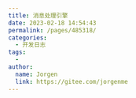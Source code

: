 ```yaml
---
title: 消息处理引擎
date: 2023-02-18 14:54:43
permalink: /pages/485318/
categories:
  - 开发日志
tags:
  - 
author: 
  name: Jorgen
  link: https://gitee.com/jorgenme
---
```

